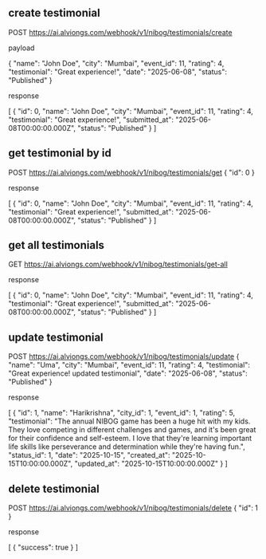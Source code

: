 ## create testimonial

POST https://ai.alviongs.com/webhook/v1/nibog/testimonials/create

payload

{
  "name": "John Doe",
  "city": "Mumbai",
  "event_id": 11,
  "rating": 4,
  "testimonial": "Great experience!",
  "date": "2025-06-08",
  "status": "Published"
}

response

[
  {
    "id": 0,
    "name": "John Doe",
    "city": "Mumbai",
    "event_id": 11,
    "rating": 4,
    "testimonial": "Great experience!",
    "submitted_at": "2025-06-08T00:00:00.000Z",
    "status": "Published"
  }
]

## get testimonial by id  

POST https://ai.alviongs.com/webhook/v1/nibog/testimonials/get
{
    "id": 0
}

response

[
  {
    "id": 0,
    "name": "John Doe",
    "city": "Mumbai",
    "event_id": 11,
    "rating": 4,
    "testimonial": "Great experience!",
    "submitted_at": "2025-06-08T00:00:00.000Z",
    "status": "Published"
  }
]

## get all testimonials

GET https://ai.alviongs.com/webhook/v1/nibog/testimonials/get-all

response

[
  {
    "id": 0,
    "name": "John Doe",
    "city": "Mumbai",
    "event_id": 11,
    "rating": 4,
    "testimonial": "Great experience!",
    "submitted_at": "2025-06-08T00:00:00.000Z",
    "status": "Published"
  }
]

## update testimonial

POST https://ai.alviongs.com/webhook/v1/nibog/testimonials/update
{
  "name": "Uma",
  "city": "Mumbai",
  "event_id": 11,
  "rating": 4,
  "testimonial": "Great experience! updated testimonial",
  "date": "2025-06-08",
  "status": "Published"
}

response

[
  {
    "id": 1,
    "name": "Harikrishna",
    "city_id": 1,
    "event_id": 1,
    "rating": 5,    
    "testimonial": "The annual NIBOG game has been a huge hit with my kids. They love competing in different challenges and games, and it's been great for their confidence and self-esteem. I love that they're learning important life skills like perseverance and determination while they're having fun.",
    "status_id": 1,
    "date": "2025-10-15", 
    "created_at": "2025-10-15T10:00:00.000Z",
    "updated_at": "2025-10-15T10:00:00.000Z"
  }
] 

## delete testimonial

POST https://ai.alviongs.com/webhook/v1/nibog/testimonials/delete
{
    "id": 1
}

response

[
  {
    "success": true
  }
] 
